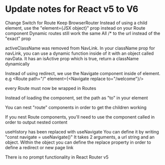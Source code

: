# Update notes for React v5 to V6

Change Switch for Route
Keep BrowserRouter
Instead of using a child element, use the "element={JSX object}" prop instead on your Route component
Dynamic routes still work the same
All /* to the url instead of the "exact" prop

activeClassName was removed from NavLink. 
In your className prop for navLink, you can use a dynamic function inside of it with an object called navData.
It has an isActive prop which is true, return a className dynamically

Instead of using redirect, we use the Navigate component inside of element.
e.g <Route path="/" element={<Navigate replace to="/welcome"}/>

every Route must now be wrapped in Routes

Instead of loading the component, set the path as "to" in your <Link/> element

You can nest "route" components in order to get the children working

If you nest Route components, you'll need to use the component called <Outlet/> in order to output nested content

useHistory has been replaced with useNavigate
You can define it by writing "const navigate = useNavigate()"
It takes 2 arguments, a url string and an object. Within the object you can define the replace property in order to define a redirect or new page link

There is no prompt functionality in React Router v5
